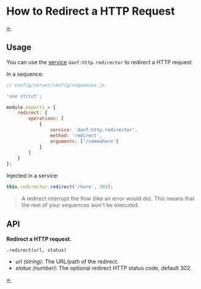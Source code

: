 How to Redirect a HTTP Request
==============================

[←](../index.md)

Usage
-----

You can use the [service](../dependency-injection.md) `danf:http.redirector` to redirect a HTTP request.

In a sequence:
```javascript
// config/server/config/sequences.js

'use strict';

module.exports = {
    redirect: {
        operations: [
            {
                service: 'danf:http.redirector',
                method: 'redirect',
                arguments: ['/somewhere']
            }
        ]
    }
};
```

Injected in a service:
```javascript
this.redirector.redirect('/here', 301);
```

> A redirect interrupt the flow (like an error would do). This means that the rest of your sequences won't be executed.

API
---

**Redirect a HTTP request.**

`.redirect(url, status)`

* *url (string)*: The URL/path of the redirect.
* *status (number)*: The optional redirect HTTP status code, default 302.

[←](../index.md)